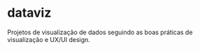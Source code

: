# dataviz
Projetos de visualização de dados seguindo as boas práticas de visualização e UX/UI design. 

